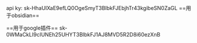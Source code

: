 api ky:
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
==用于obsidian==

==用于google插件==
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